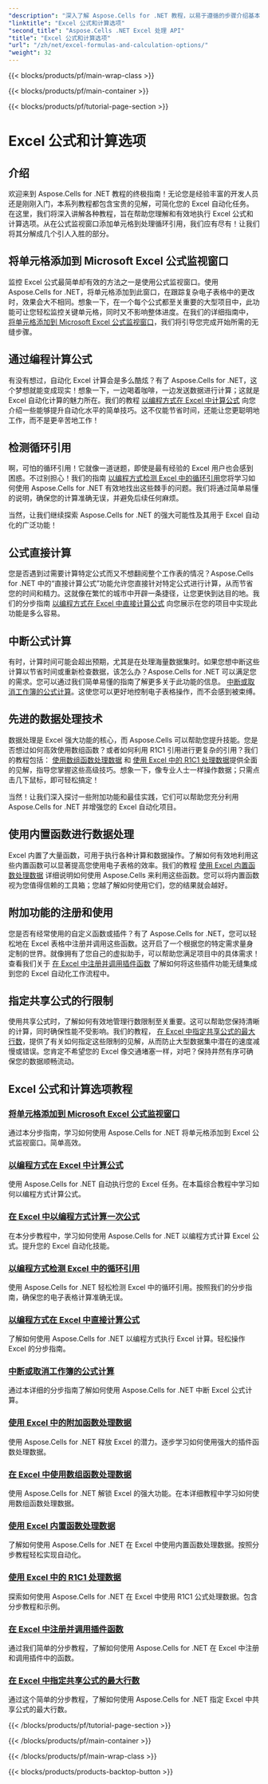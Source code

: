 ```yaml
---
"description": "深入了解 Aspose.Cells for .NET 教程，以易于遵循的步骤介绍基本 Excel 公式和计算。"
"linktitle": "Excel 公式和计算选项"
"second_title": "Aspose.Cells .NET Excel 处理 API"
"title": "Excel 公式和计算选项"
"url": "/zh/net/excel-formulas-and-calculation-options/"
"weight": 32
---
```


{{< blocks/products/pf/main-wrap-class >}}

{{< blocks/products/pf/main-container >}}

{{< blocks/products/pf/tutorial-page-section >}}

# Excel 公式和计算选项

## 介绍

欢迎来到 Aspose.Cells for .NET 教程的终极指南！无论您是经验丰富的开发人员还是刚刚入门，本系列教程都包含宝贵的见解，可简化您的 Excel 自动化任务。在这里，我们将深入讲解各种教程，旨在帮助您理解和有效地执行 Excel 公式和计算选项。从在公式监视窗口添加单元格到处理循环引用，我们应有尽有！让我们将其分解成几个引人入胜的部分。

## 将单元格添加到 Microsoft Excel 公式监视窗口  
监控 Excel 公式最简单却有效的方法之一是使用公式监视窗口。使用 Aspose.Cells for .NET，将单元格添加到此窗口，在跟踪复杂电子表格中的更改时，效果会大不相同。想象一下，在一个每个公式都至关重要的大型项目中，此功能可让您轻松监控关键单元格，同时又不影响整体进度。在我们的详细指南中， [将单元格添加到 Microsoft Excel 公式监视窗口](./adding-cells-to-microsoft-excel-formula-watch-window/)，我们将引导您完成开始所需的无缝步骤。

## 通过编程计算公式  
有没有想过，自动化 Excel 计算会是多么酷炫？有了 Aspose.Cells for .NET，这个梦想就能变成现实！想象一下，一边喝着咖啡，一边发送数据进行计算；这就是 Excel 自动化计算的魅力所在。我们的教程 [以编程方式在 Excel 中计算公式](./calculating-formulas/) 向您介绍一些能够提升自动化水平的简单技巧。这不仅能节省时间，还能让您更聪明地工作，而不是更辛苦地工作！

## 检测循环引用  
啊，可怕的循环引用！它就像一道谜题，即使是最有经验的 Excel 用户也会感到困惑。不过别担心！我们的指南 [以编程方式检测 Excel 中的循环引用](./detecting-circular-reference/)您将学习如何使用 Aspose.Cells for .NET 有效地找出这些棘手的问题。我们将通过简单易懂的说明，确保您的计算准确无误，并避免后续任何麻烦。

当然，让我们继续探索 Aspose.Cells for .NET 的强大可能性及其用于 Excel 自动化的广泛功能！

## 公式直接计算  
您是否遇到过需要计算特定公式而又不想翻阅整个工作表的情况？Aspose.Cells for .NET 中的“直接计算公式”功能允许您直接针对特定公式进行计算，从而节省您的时间和精力。这就像在繁忙的城市中开辟一条捷径，让您更快到达目的地。我们的分步指南 [以编程方式在 Excel 中直接计算公式](./direct-calculation-formula/) 向您展示在您的项目中实现此功能是多么容易。

## 中断公式计算  
有时，计算时间可能会超出预期，尤其是在处理海量数据集时。如果您想中断这些计算以节省时间或重新检查数据，该怎么办？Aspose.Cells for .NET 可以满足您的需求。您可以通过我们简单易懂的指南了解更多关于此功能的信息。 [中断或取消工作簿的公式计算](./interrupt-or-cancel-formula-calculation-of-workbook/)。这使您可以更好地控制电子表格操作，而不会感到被束缚。

## 先进的数据处理技术  
数据处理是 Excel 强大功能的核心，而 Aspose.Cells 可以帮助您提升技能。您是否想过如何高效使用数组函数？或者如何利用 R1C1 引用进行更复杂的引用？我们的教程包括： [使用数组函数处理数据](./processing-data-using-array-function/) 和 [使用 Excel 中的 R1C1 处理数据](./processing-data-using-r1c1/)提供全面的见解，指导您掌握这些高级技巧。想象一下，像专业人士一样操作数据；只需点击几下鼠标，即可轻松搞定！

当然！让我们深入探讨一些附加功能和最佳实践，它们可以帮助您充分利用 Aspose.Cells for .NET 并增强您的 Excel 自动化项目。

## 使用内置函数进行数据处理  
Excel 内置了大量函数，可用于执行各种计算和数据操作。了解如何有效地利用这些内置函数可以显著提高您使用电子表格的效率。我们的教程 [使用 Excel 内置函数处理数据](./processing-data-using-built-in-functions/) 详细说明如何使用 Aspose.Cells 来利用这些函数。您可以将内置函数视为您值得信赖的工具箱；您越了解如何使用它们，您的结果就会越好。

## 附加功能的注册和使用  
您是否有经常使用的自定义函数或插件？有了 Aspose.Cells for .NET，您可以轻松地在 Excel 表格中注册并调用这些函数。这开启了一个根据您的特定需求量身定制的世界。就像拥有了您自己的虚拟助手，可以帮助您满足项目中的具体需求！查看我们关于 [在 Excel 中注册并调用插件函数](./registering-and-calling-function-from-add-in/) 了解如何将这些插件功能无缝集成到您的 Excel 自动化工作流程中。

## 指定共享公式的行限制  
使用共享公式时，了解如何有效地管理行数限制至关重要。这可以帮助您保持清晰的计算，同时确保性能不受影响。我们的教程， [在 Excel 中指定共享公式的最大行数](./specifying-maximum-rows-of-shared-formula/)，提供了有关如何指定这些限制的见解，从而防止大型数据集中潜在的速度减慢或错误。您肯定不希望您的 Excel 像交通堵塞一样，对吧？保持井然有序可确保您的数据顺畅流动。

## Excel 公式和计算选项教程
### [将单元格添加到 Microsoft Excel 公式监视窗口](./adding-cells-to-microsoft-excel-formula-watch-window/)
通过本分步指南，学习如何使用 Aspose.Cells for .NET 将单元格添加到 Excel 公式监视窗口。简单高效。
### [以编程方式在 Excel 中计算公式](./calculating-formulas/)
使用 Aspose.Cells for .NET 自动执行您的 Excel 任务。在本篇综合教程中学习如何以编程方式计算公式。
### [在 Excel 中以编程方式计算一次公式](./calculating-formulas-once/)
在本分步教程中，学习如何使用 Aspose.Cells for .NET 以编程方式计算 Excel 公式。提升您的 Excel 自动化技能。
### [以编程方式检测 Excel 中的循环引用](./detecting-circular-reference/)
使用 Aspose.Cells for .NET 轻松检测 Excel 中的循环引用。按照我们的分步指南，确保您的电子表格计算准确无误。
### [以编程方式在 Excel 中直接计算公式](./direct-calculation-formula/)
了解如何使用 Aspose.Cells for .NET 以编程方式执行 Excel 计算。轻松操作 Excel 的分步指南。
### [中断或取消工作簿的公式计算](./interrupt-or-cancel-formula-calculation-of-workbook/)
通过本详细的分步指南了解如何使用 Aspose.Cells for .NET 中断 Excel 公式计算。
### [使用 Excel 中的附加函数处理数据](./processing-data-using-add-in-function/)
使用 Aspose.Cells for .NET 释放 Excel 的潜力。逐步学习如何使用强大的插件函数处理数据。
### [在 Excel 中使用数组函数处理数据](./processing-data-using-array-function/)
使用 Aspose.Cells for .NET 解锁 Excel 的强大功能。在本详细教程中学习如何使用数组函数处理数据。
### [使用 Excel 内置函数处理数据](./processing-data-using-built-in-functions/)
了解如何使用 Aspose.Cells for .NET 在 Excel 中使用内置函数处理数据。按照分步教程轻松实现自动化。
### [使用 Excel 中的 R1C1 处理数据](./processing-data-using-r1c1/)
探索如何使用 Aspose.Cells for .NET 在 Excel 中使用 R1C1 公式处理数据。包含分步教程和示例。
### [在 Excel 中注册并调用插件函数](./registering-and-calling-function-from-add-in/)
通过我们简单的分步教程，了解如何使用 Aspose.Cells for .NET 在 Excel 中注册和调用插件中的函数。
### [在 Excel 中指定共享公式的最大行数](./specifying-maximum-rows-of-shared-formula/)
通过这个简单的分步教程，了解如何使用 Aspose.Cells for .NET 指定 Excel 中共享公式的最大行数。

{{< /blocks/products/pf/tutorial-page-section >}}

{{< /blocks/products/pf/main-container >}}

{{< /blocks/products/pf/main-wrap-class >}}

{{< blocks/products/products-backtop-button >}}